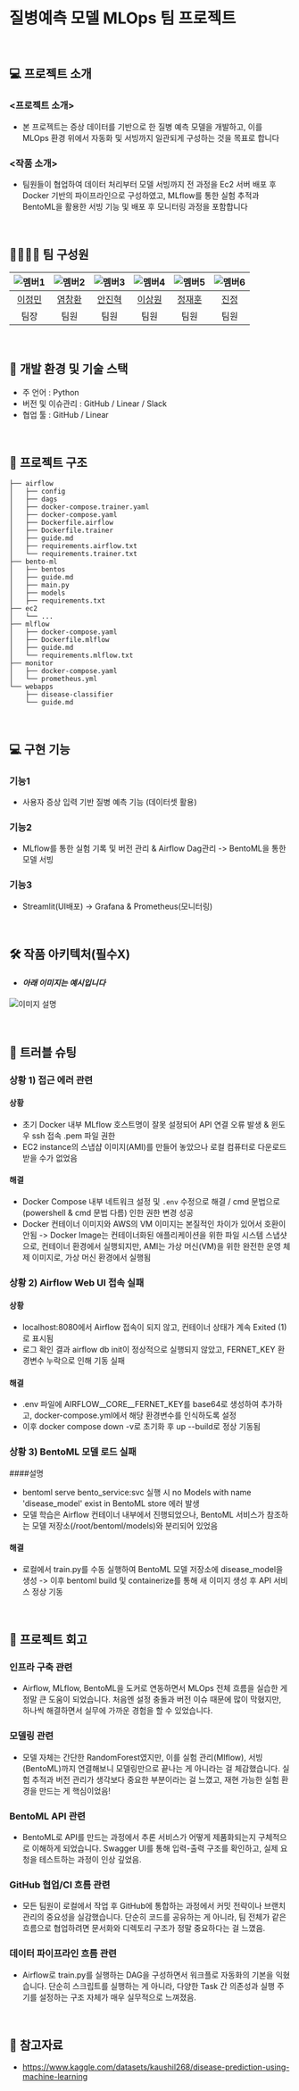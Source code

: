# 질병예측 모델 MLOps 팀 프로젝트

<br>

## 💻 프로젝트 소개
### <프로젝트 소개>
- 본 프로젝트는 증상 데이터를 기반으로 한 질병 예측 모델을 개발하고, 이를 MLOps 환경 위에서 자동화 및 서빙까지 일관되게 구성하는 것을 목표로 합니다

### <작품 소개>
- 팀원들이 협업하여 데이터 처리부터 모델 서빙까지 전 과정을 Ec2 서버 배포 후 Docker 기반의 파이프라인으로 구성하였고, MLflow를 통한 실험 추적과 BentoML을 활용한 서빙 기능 및 배포 후 모니터링 과정을 포함합니다

<br>

## 👨‍👩‍👦‍👦 팀 구성원

| ![멤버1](https://avatars.githubusercontent.com/u/156163982?v=4) | ![멤버2](https://avatars.githubusercontent.com/u/156163982?v=4) | ![멤버3](https://avatars.githubusercontent.com/u/156163982?v=4) | ![멤버4](https://avatars.githubusercontent.com/u/156163982?v=4) | ![멤버5](https://avatars.githubusercontent.com/u/156163982?v=4) | ![멤버6](https://avatars.githubusercontent.com/u/156163982?v=4) |
| :------------------------------------------------------------: | :------------------------------------------------------------: | :------------------------------------------------------------: | :------------------------------------------------------------: | :------------------------------------------------------------: | :------------------------------------------------------------: |
|   [이정민](https://github.com/yourprofile1)   |   [염창환](https://github.com/yourprofile2)   |   [안진혁](https://github.com/yourprofile3)   |   [이상원](https://github.com/yourprofile4)   |   [정재훈](https://github.com/yourprofile5)   |   [진정](https://github.com/yourprofile6)   |
| 팀장 | 팀원 | 팀원 | 팀원 | 팀원 | 팀원 |

<br>

## 🔨 개발 환경 및 기술 스택
- 주 언어 : Python
- 버전 및 이슈관리 : GitHub / Linear / Slack
- 협업 툴 : GitHub / Linear

<br>

## 📁 프로젝트 구조
```
├── airflow
│   ├── config
│   ├── dags
│   ├── docker-compose.trainer.yaml
│   ├── docker-compose.yaml
│   ├── Dockerfile.airflow
│   ├── Dockerfile.trainer
│   ├── guide.md
│   ├── requirements.airflow.txt
│   └── requirements.trainer.txt
├── bento-ml
│   ├── bentos
│   ├── guide.md
│   ├── main.py
│   ├── models
│   ├── requirements.txt
├── ec2
│   └── ...
├── mlflow
│   ├── docker-compose.yaml
│   ├── Dockerfile.mlflow
│   ├── guide.md
│   └── requirements.mlflow.txt
├── monitor
│   ├── docker-compose.yaml
│   └── prometheus.yml
└── webapps
    ├── disease-classifier
    └── guide.md
```

<br>

## 💻​ 구현 기능
### 기능1
- 사용자 증상 입력 기반 질병 예측 기능 (데이터셋 활용)

### 기능2
- MLflow를 통한 실험 기록 및 버전 관리 & Airflow Dag관리 -> BentoML을 통한 모델 서빙

### 기능3
- Streamlit(UI배포) -> Grafana & Prometheus(모니터링)

<br>

## 🛠️ 작품 아키텍처(필수X)
- #### _아래 이미지는 예시입니다_
![이미지 설명](https://miro.medium.com/v2/resize:fit:4800/format:webp/1*ub_u88a4MB5Uj-9Eb60VNA.jpeg)

<br>

## 🚨​ 트러블 슈팅
### 상황 1) 접근 에러 관련
#### 상황
- 초기 Docker 내부 MLflow 호스트명이 잘못 설정되어 API 연결 오류 발생 & 윈도우 ssh 접속 .pem 파일 권한
- EC2 instance의 스냅샵 이미지(AMI)를 만들어 놓았으나 로컬 컴퓨터로 다운로드 받을 수가 없었음
#### 해결
- Docker Compose 내부 네트워크 설정 및 `.env` 수정으로 해결 / cmd 문법으로(powershell & cmd 문법 다름) 인한 권한 변경 성공
- Docker 컨테이너 이미지와 AWS의 VM 이미지는 본질적인 차이가 있어서 호환이 안됨 -> Docker Image는 컨테이너화된 애플리케이션을 위한 파일 시스템 스냅샷으로, 컨테이너 환경에서 실행되지만, AMI는 가상 머신(VM)을 위한 완전한 운영 체제 이미지로, 가상 머신 환경에서 실행됨

### 상황 2) Airflow Web UI 접속 실패
#### 상황
- localhost:8080에서 Airflow 접속이 되지 않고, 컨테이너 상태가 계속 Exited (1)로 표시됨
- 로그 확인 결과 airflow db init이 정상적으로 실행되지 않았고, FERNET_KEY 환경변수 누락으로 인해 기동 실패
#### 해결
- .env 파일에 AIRFLOW__CORE__FERNET_KEY를 base64로 생성하여 추가하고, docker-compose.yml에서 해당 환경변수를 인식하도록 설정
- 이후 docker compose down -v로 초기화 후 up --build로 정상 기동됨

### 상황 3) BentoML 모델 로드 실패
####설명
- bentoml serve bento_service:svc 실행 시 no Models with name 'disease_model' exist in BentoML store 에러 발생
- 모델 학습은 Airflow 컨테이너 내부에서 진행되었으나, BentoML 서비스가 참조하는 모델 저장소(/root/bentoml/models)와 분리되어 있었음
#### 해결
- 로컬에서 train.py를 수동 실행하여 BentoML 모델 저장소에 disease_model을 생성 -> 이후 bentoml build 및 containerize를 통해 새 이미지 생성 후 API 서비스 정상 기동


<br>

## 📌 프로젝트 회고
### 인프라 구축 관련
- Airflow, MLflow, BentoML을 도커로 연동하면서 MLOps 전체 흐름을 실습한 게 정말 큰 도움이 되었습니다. 처음엔 설정 충돌과 버전 이슈 때문에 많이 막혔지만, 하나씩 해결하면서 실무에 가까운 경험을 할 수 있었습니다.
### 모델링 관련
- 모델 자체는 간단한 RandomForest였지만, 이를 실험 관리(Mlflow), 서빙(BentoML)까지 연결해보니 모델링만으로 끝나는 게 아니라는 걸 체감했습니다. 실험 추적과 버전 관리가 생각보다 중요한 부분이라는 걸 느꼈고, 재현 가능한 실험 환경을 만드는 게 핵심이었음!
### BentoML API 관련
- BentoML로 API를 만드는 과정에서 추론 서비스가 어떻게 제품화되는지 구체적으로 이해하게 되었습니다. Swagger UI를 통해 입력-출력 구조를 확인하고, 실제 요청을 테스트하는 과정이 인상 깊었음.
### GitHub 협업/CI 흐름 관련
- 모든 팀원이 로컬에서 작업 후 GitHub에 통합하는 과정에서 커밋 전략이나 브랜치 관리의 중요성을 실감했습니다. 단순히 코드를 공유하는 게 아니라, 팀 전체가 같은 흐름으로 협업하려면 문서화와 디렉토리 구조가 정말 중요하다는 걸 느꼈음.
### 데이터 파이프라인 흐름 관련
- Airflow로 train.py를 실행하는 DAG을 구성하면서 워크플로 자동화의 기본을 익혔습니다. 단순히 스크립트를 실행하는 게 아니라, 다양한 Task 간 의존성과 실행 주기를 설정하는 구조 자체가 매우 실무적으로 느껴졌음.



<br>

## 📰​ 참고자료
- https://www.kaggle.com/datasets/kaushil268/disease-prediction-using-machine-learning
